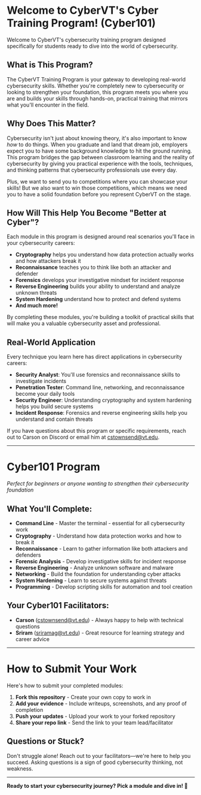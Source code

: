 # Welcome to CyberVT's Cyber Training Program! (Cyber101)

Welcome to CyberVT's cybersecurity training program designed specifically for students ready to dive into the world of cybersecurity.

## What is This Program?
The CyberVT Training Program is your gateway to developing real-world cybersecurity skills. Whether you're completely new to cybersecurity or looking to strengthen your foundation, this program meets you where you are and builds your skills through hands-on, practical training that mirrors what you'll encounter in the field.

## Why Does This Matter?
Cybersecurity isn't just about knowing theory, it's also important to know *how* to do things. When you graduate and land that dream job, employers expect you to have some background knowledge to hit the ground running. This program bridges the gap between classroom learning and the reality of cybersecurity by giving you practical experience with the tools, techniques, and thinking patterns that cybersecurity professionals use every day.

Plus, we want to send you to competitions where you can showcase your skills! But we also want to win those competitions, which means we need you to have a solid foundation before you represent CyberVT on the stage.

## How Will This Help You Become "Better at Cyber"?
Each module in this program is designed around real scenarios you'll face in your cybersecurity careers:

- **Cryptography** helps you understand how data protection actually works and how attackers break it
- **Reconnaissance** teaches you to think like both an attacker and defender
- **Forensics** develops your investigative mindset for incident response
- **Reverse Engineering** builds your ability to understand and analyze unknown threats
- **System Hardening** understand how to protect and defend systems
- **And much more!**

By completing these modules, you're building a toolkit of practical skills that will make you a valuable cybersecurity asset and professional.

## Real-World Application
Every technique you learn here has direct applications in cybersecurity careers:
- **Security Analyst**: You'll use forensics and reconnaissance skills to investigate incidents
- **Penetration Tester**: Command line, networking, and reconnaissance become your daily tools
- **Security Engineer**: Understanding cryptography and system hardening helps you build secure systems
- **Incident Response**: Forensics and reverse engineering skills help you understand and contain threats

If you have questions about this program or specific requirements, reach out to Carson on Discord or email him at cstownsend@vt.edu.

---

# Cyber101 Program
*Perfect for beginners or anyone wanting to strengthen their cybersecurity foundation*

## What You'll Complete:
- **Command Line** - Master the terminal - essential for all cybersecurity work
- **Cryptography** - Understand how data protection works and how to break it
- **Reconnaissance** - Learn to gather information like both attackers and defenders
- **Forensic Analysis** - Develop investigative skills for incident response
- **Reverse Engineering** - Analyze unknown software and malware
- **Networking** - Build the foundation for understanding cyber attacks
- **System Hardening** - Learn to secure systems against threats
- **Programming** - Develop scripting skills for automation and tool creation

## Your Cyber101 Facilitators:
- **Carson** (cstownsend@vt.edu) - Always happy to help with technical questions
- **Sriram** (sriramag@vt.edu) - Great resource for learning strategy and career advice

---

# How to Submit Your Work

Here's how to submit your completed modules:

1. **Fork this repository** - Create your own copy to work in
2. **Add your evidence** - Include writeups, screenshots, and any proof of completion
3. **Push your updates** - Upload your work to your forked repository
4. **Share your repo link** - Send the link to your team lead/facilitator

## Questions or Stuck?
Don't struggle alone! Reach out to your facilitators—we're here to help you succeed. Asking questions is a sign of good cybersecurity thinking, not weakness.

---

**Ready to start your cybersecurity journey? Pick a module and dive in! 🚀**
